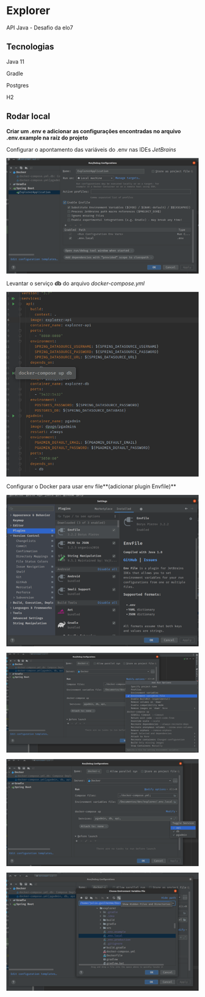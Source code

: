 # Explorer
API Java - Desafio da elo7

## Tecnologias
Java 11

Gradle

Postgres

H2

## Rodar local
**Criar um .env e adicionar as configurações encontradas no arquivo .env.example na raíz do projeto**

Configurar o apontamento das variáveis do .env nas IDEs _JetBrains_

![img.png](img.png)

Levantar o serviço **db** do arquivo _docker-compose.yml_

![img_1.png](img_1.png)

Configurar o Docker para usar env file**(adicionar plugin Envfile)**

![img_5.png](img_5.png)


![img_2.png](img_2.png)


![img_3.png](img_3.png)


![img_4.png](img_4.png)



